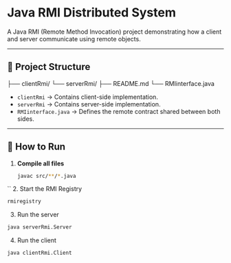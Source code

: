 # Java RMI Distributed System

A Java RMI (Remote Method Invocation) project demonstrating how a client and server communicate using remote objects.

---

## 🧩 Project Structure

├── clientRmi/
└── serverRmi/
├── README.md
└── RMIinterface.java

- `clientRmi` → Contains client-side implementation.
- `serverRmi` → Contains server-side implementation.
- `RMIinterface.java` → Defines the remote contract shared between both sides.

---

## 🚀 How to Run

1. **Compile all files**
   ```bash
   javac src/**/*.java
  ``
2. Start the RMI Registry
  ```bash
  rmiregistry
  ```
3. Run the server
  ```bash
  java serverRmi.Server
  ```

4. Run the client
  ```bash
  java clientRmi.Client
  ```
